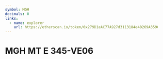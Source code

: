```yaml
---
symbol: MGH
decimals: 0
links:
  - name: explorer
    url: https://etherscan.io/token/0x279D1aAC77A927d3113184e48269A35903380948
---
```


# MGH MT E 345-VE06
